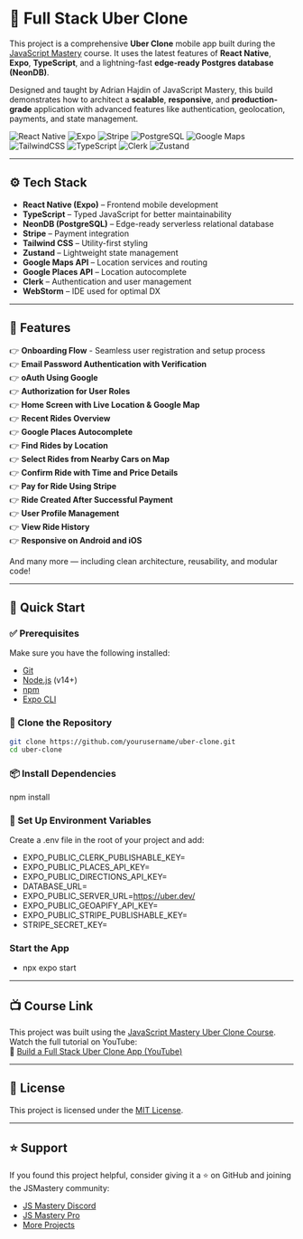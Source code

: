 # 🚕 Full Stack Uber Clone

This project is a comprehensive **Uber Clone** mobile app built during the [JavaScript Mastery](https://jsmastery.pro/) course. It uses the latest features of **React Native**, **Expo**, **TypeScript**, and a lightning-fast **edge-ready Postgres database (NeonDB)**.

Designed and taught by Adrian Hajdin of JavaScript Mastery, this build demonstrates how to architect a **scalable**, **responsive**, and **production-grade** application with advanced features like authentication, geolocation, payments, and state management.

![React Native](https://img.shields.io/badge/-React_Native-61DAFB?style=flat-square&logo=react&logoColor=black)
![Expo](https://img.shields.io/badge/-Expo-000020?style=flat-square&logo=expo&logoColor=white)
![Stripe](https://img.shields.io/badge/-Stripe-626CD9?style=flat-square&logo=stripe&logoColor=white)
![PostgreSQL](https://img.shields.io/badge/-PostgreSQL-336791?style=flat-square&logo=postgresql&logoColor=white)
![Google Maps](https://img.shields.io/badge/-Google_Maps-4285F4?style=flat-square&logo=google-maps&logoColor=white)
![TailwindCSS](https://img.shields.io/badge/-TailwindCSS-38B2AC?style=flat-square&logo=tailwind-css&logoColor=white)
![TypeScript](https://img.shields.io/badge/-TypeScript-3178C6?style=flat-square&logo=typescript&logoColor=white)
![Clerk](https://img.shields.io/badge/-Clerk-5A67D8?style=flat-square&logo=clerk&logoColor=white)
![Zustand](https://img.shields.io/badge/-Zustand-000000?style=flat-square)

---

## ⚙️ Tech Stack

- **React Native (Expo)** – Frontend mobile development
- **TypeScript** – Typed JavaScript for better maintainability
- **NeonDB (PostgreSQL)** – Edge-ready serverless relational database
- **Stripe** – Payment integration
- **Tailwind CSS** – Utility-first styling
- **Zustand** – Lightweight state management
- **Google Maps API** – Location services and routing
- **Google Places API** – Location autocomplete
- **Clerk** – Authentication and user management
- **WebStorm** – IDE used for optimal DX

---

## 🔋 Features

👉 **Onboarding Flow** - Seamless user registration and setup process  
👉 **Email Password Authentication with Verification**  
👉 **oAuth Using Google**  
👉 **Authorization for User Roles**  
👉 **Home Screen with Live Location & Google Map**  
👉 **Recent Rides Overview**  
👉 **Google Places Autocomplete**  
👉 **Find Rides by Location**  
👉 **Select Rides from Nearby Cars on Map**  
👉 **Confirm Ride with Time and Price Details**  
👉 **Pay for Ride Using Stripe**  
👉 **Ride Created After Successful Payment**  
👉 **User Profile Management**  
👉 **View Ride History**  
👉 **Responsive on Android and iOS**

And many more — including clean architecture, reusability, and modular code!

---

## 🤸 Quick Start

### ✅ Prerequisites

Make sure you have the following installed:

- [Git](https://git-scm.com/)
- [Node.js](https://nodejs.org/) (v14+)
- [npm](https://www.npmjs.com/)
- [Expo CLI](https://docs.expo.dev/get-started/installation/)

### 📁 Clone the Repository

```bash
git clone https://github.com/yourusername/uber-clone.git
cd uber-clone
```

### 📦 Install Dependencies

npm install

### 🔐 Set Up Environment Variables

Create a .env file in the root of your project and add:

- EXPO_PUBLIC_CLERK_PUBLISHABLE_KEY=
- EXPO_PUBLIC_PLACES_API_KEY=
- EXPO_PUBLIC_DIRECTIONS_API_KEY=
- DATABASE_URL=
- EXPO_PUBLIC_SERVER_URL=https://uber.dev/
- EXPO_PUBLIC_GEOAPIFY_API_KEY=
- EXPO_PUBLIC_STRIPE_PUBLISHABLE_KEY=
- STRIPE_SECRET_KEY=

### Start the App

- npx expo start

---

## 📺 Course Link

This project was built using the [JavaScript Mastery Uber Clone Course](https://jsm.dev/uber-kit).  
Watch the full tutorial on YouTube:  
🔗 [Build a Full Stack Uber Clone App (YouTube)](https://www.youtube.com/watch?v=1xHqHNX6B6I)

---

## 📄 License

This project is licensed under the [MIT License](https://opensource.org/licenses/MIT).

---

## ⭐ Support

If you found this project helpful, consider giving it a ⭐ on GitHub and joining the JSMastery community:

- [JS Mastery Discord](https://discord.gg/jsmastery)
- [JS Mastery Pro](https://jsm.dev/uber-jsmpro)
- [More Projects](https://jsm.dev/uber-kit)

